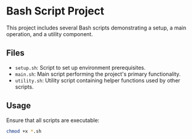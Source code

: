 # Bash Script Project

This project includes several Bash scripts demonstrating a setup, a main operation, and a utility component.

## Files
- `setup.sh`: Script to set up environment prerequisites.
- `main.sh`: Main script performing the project's primary functionality.
- `utility.sh`: Utility script containing helper functions used by other scripts.

## Usage
Ensure that all scripts are executable:

```bash
chmod +x *.sh
